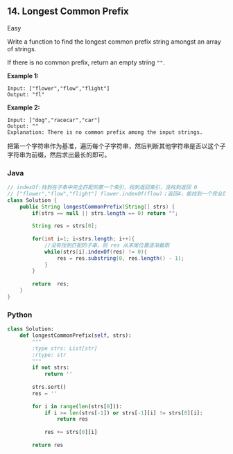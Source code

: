 ## 14. Longest Common Prefix

Easy

Write a function to find the longest common prefix string amongst an array of strings.

If there is no common prefix, return an empty string `""`.

**Example 1:**

```
Input: ["flower","flow","flight"]
Output: "fl"
```

**Example 2:**

```
Input: ["dog","racecar","car"]
Output: ""
Explanation: There is no common prefix among the input strings.
```
把第一个字符串作为基准，遍历每个子字符串，然后判断其他字符串是否以这个子字符串为前缀，然后求出最长的即可。
### Java

````java
// indexOf:找到在子串中完全匹配的第一个索引，找到返回索引，没找到返回 0
// ["flower","flow","flight"] flower.indexOf(flow)；返回4，能找到一个完全匹配 flow 的字符串。
class Solution {
    public String longestCommonPrefix(String[] strs) {
        if(strs == null || strs.length == 0) return "";
        
        String res = strs[0];
        
        for(int i=1; i<strs.length; i++){
            //没有找到匹配的子串，则 res 从末尾位置逐渐截取
            while(strs[i].indexOf(res) != 0){
                res = res.substring(0, res.length() - 1);
            }
        }
        
        return  res;
    }
}
````

### Python

````python
class Solution:
    def longestCommonPrefix(self, strs):
        """
        :type strs: List[str]
        :rtype: str
        """
        if not strs:
            return ''
        
        strs.sort()
        res = ''
        
        for i in range(len(strs[0])):
            if i >= len(strs[-1]) or strs[-1][i] != strs[0][i]:
                return res
            
            res += strs[0][i]
            
        return res
````
